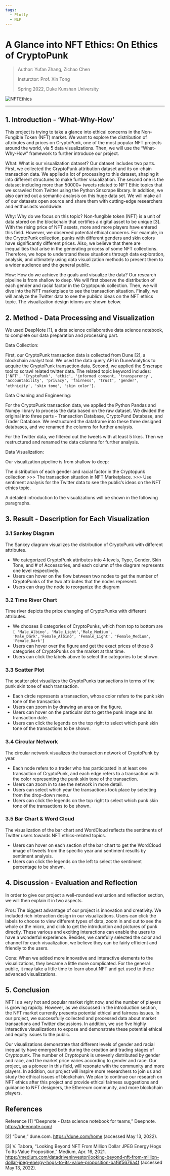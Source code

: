 ```yaml
---
tags:
  - Plotly
  - NLP
---
```


# A Glance into NFT Ethics: On Ethics of CryptoPunk

<!-- ![NFTEthics](../img/innovate/I-nftethics.png) -->

> Author: Yufan Zhang, Zichao Chen
> 
> Insturctor: Prof. Xin Tong
> 
> Spring 2022, Duke Kunshan University

![NFTEthics](../img/innovate/I-nftethics.png)

---

## 1. Introduction - ‘What-Why-How’

This project is trying to take a glance into ethical concerns in the Non-Fungible Token (NFT) market. We want to explore the distribution of attributes and prices on CryptoPunk, one of the most popular NFT projects around the world, via 5 data visualizations. Then, we will use the “What-Why-How” framework to further introduce our project.

What: What is our visualization dataset? Our dataset includes two parts. First, we collected the CryptoPunk attribution dataset and its on-chain transaction data. We applied a lot of processing to this dataset, shaping it into different structures to make further visualization. The second one is the dataset including more than 50000+ tweets related to NFT Ethic topics that we scrawled from Twitter using the Python Snscrape library. In addition, we also carried out a semantic analysis on this huge data set. We will make all of our datasets open source and share them with cutting-edge researchers and enthusiasts worldwide.

Why: Why do we focus on this topic? Non-fungible token (NFT) is a unit of data stored on the blockchain that certifies a digital asset to be unique [3]. With the rising price of NFT assets, more and more players have entered this field. However, we observed potential ethical concerns. For example, in the CryptoPunk collection, punks with different genders and skin colors have significantly different prices. Also, we believe that there are inequalities that arise in the generating process of some NFT collections. Therefore, we hope to understand these situations through data exploration, analysis, and ultimately using data visualization methods to present them to a wider audience and the general public.

How: How do we achieve the goals and visualize the data? Our research pipeline is from shallow to deep. We will first observe the distribution of each gender and racial factor in the Cryptopunk collection. Then, we will dive into the NFT marketplace to see the transaction situation. Finally, we will analyze the Twitter data to see the public’s ideas on the NFT ethics topic. The visualization design idioms are shown below.

## 2. Method - Data Processing and Visualization

We used DeepNote [1], a data science collaborative data science notebook, to complete our data preparation and processing part. 

Data Collection:

First, our CryptoPunk transaction data is collected from Dune [2], a blockchain analyst tool. We used the data query API in DuneAnalytics to acquire the CryptoPunk transaction data. Second, we applied the Snscrape tool to scrawl related twitter data. The related topic keyword includes: `['NFT', 'CryptoPunk', 'ethic', 'informed consent, 'transparency', 'accountability', 'privacy', 'fairness', 'trust', 'gender', 'ethnicity', 'skin tone', 'skin color']`.

Data Cleaning and Engineering:

For the CryptoPunk transaction data, we applied the Python Pandas and Numpy library to process the data based on the raw dataset. We divided the original into three parts - Transaction Database, CryptoPund Database, and Trader Database. We restructured the dataframe into these three designed databases, and we renamed the columns for further analysis.

For the Twitter data, we filtered out the tweets with at least 5 likes. Then we restructured and renamed the data columns for further analysis.

Data Visualization:

Our visualization pipeline is from shallow to deep:

The distribution of each gender and racial factor in the Cryptopunk collection >>> The transaction situation in NFT Marketplace. >>> Use sentiment analysis for the Twitter data to see the public’s ideas on the NFT ethics topic. 

A detailed introduction to the visualizations will be shown in the following paragraphs.

## 3. Result - Description for Each Visualization

### 3.1 Sankey Diagram

The Sankey diagram visualizes the distribution of CryptoPunk with different attributes.

- We categorized CryptoPunk attributes into 4 levels, Type, Gender, Skin Tone, and # of Accessories, and each column of the diagram represents one level respectively.
- Users can hover on the flow between two nodes to get the number of CryptoPunks of the two attributes that the nodes represent.
- Users can drag the node to reorganize the diagram

### 3.2 Time River Chart

Time river depicts the price changing of CryptoPunks with different attributes.

- We chooses 8 categories of CryptoPunks, which from top to bottom are `[ 'Male_Albino', 'Male_Light','Male_Medium', 'Male_Dark','Female_Albino', 'Female_Light', 'Female_Medium', 'Female_Dark']`
- Users can hover over the figure and get the exact prices of those 8 categories of CryptoPunks on the market at that time.
- Users can click the labels above to select the categories to be shown.

### 3.3 Scatter Plot

The scatter plot visualizes the CryptoPunks transactions in terms of the punk skin tone of each transaction.

- Each circle represents a transaction, whose color refers to the punk skin tone of the transaction.
- Users can zoom in by drawing an area on the figure.
- Users can hover on the particular dot to get the punk image and its transaction date.
- Users can click the legends on the top right to select which punk skin tone of the transactions to be shown.

### 3.4 Circular Network

The circular network visualizes the transaction network of CryptoPunk by year.

- Each node refers to a trader who has participated in at least one transaction of CryptoPunk, and each edge refers to a transaction with the color representing the punk skin tone of the transaction.
- Users can zoom in to see the network in more detail.
- Users can select which year the transactions took place by selecting from the drop-down menu.
- Users can click the legends on the top right to select which punk skin tone of the transactions to be shown.

### 3.5 Bar Chart & Word Cloud

The visualization of the bar chart and WordCloud reflects the sentiments of Twitter users towards NFT ethics-related topics.

- Users can hover on each section of the bar chart to get the WordCloud image of tweets from the specific year and sentiment results by sentiment analysis.
- Users can click the legends on the left to select the sentiment percentage to be shown.

## 4. Discussion - Evaluation and Reflection

In order to give our project a well-rounded evaluation and reflection section, we will then explain it in two aspects.

Pros: The biggest advantage of our project is innovation and creativity. We included rich interaction design in our visualizations. Users can click the labels to choose to view different types of data, zoom in and out to see the whole or the micro, and click to get the introduction and pictures of punk directly. These various and exciting interactions can enable the users to have a wonderful experience. Besides, we carefully selected the color and channel for each visualization, we believe they can be fairly efficient and friendly to the users.

Cons: When we added more innovative and interactive elements to the visualizations, they became a little more complicated. For the general public, it may take a little time to learn about NFT and get used to these advanced visualizations.

## 5. Conclusion

NFT is a very hot and popular market right now, and the number of players is growing rapidly. However, as we discussed in the introduction section, the NFT market currently presents potential ethical and fairness issues. In our project, we successfully collected and processed data about market transactions and Twitter discussions. In addition, we use five highly interactive visualizations to expose and demonstrate these potential ethical and equity issues to the public. 

Our visualizations demonstrate that different levels of gender and racial inequality have emerged both during the creation and trading stages of Cryptopunk. The number of Cryptopunk is unevenly distributed by gender and race, and the market price varies according to gender and race. Our project, as a pioneer in this field, will resonate with the community and more players. In addition, our project will inspire more researchers to join us and study the ethical issues of blockchain. We plan to continue our research on NFT ethics after this project and provide ethical fairness suggestions and guidance to NFT designers, the Ethereum community, and more blockchain players.

## References

Reference
[1] “Deepnote - Data science notebook for teams,” Deepnote. https://deepnote.com/

[2] “Dune,” dune.com. https://dune.com/home (accessed May 13, 2022).

[3] V. Tabora, “Looking Beyond NFT From Million Dollar JPEG Energy Hogs To Its Value Proposition,” Medium, Apr. 16, 2021. https://medium.com/datadriveninvestor/looking-beyond-nft-from-million-dollar-jpeg-energy-hogs-to-its-value-proposition-baf6f5676a4f (accessed May 13, 2022).